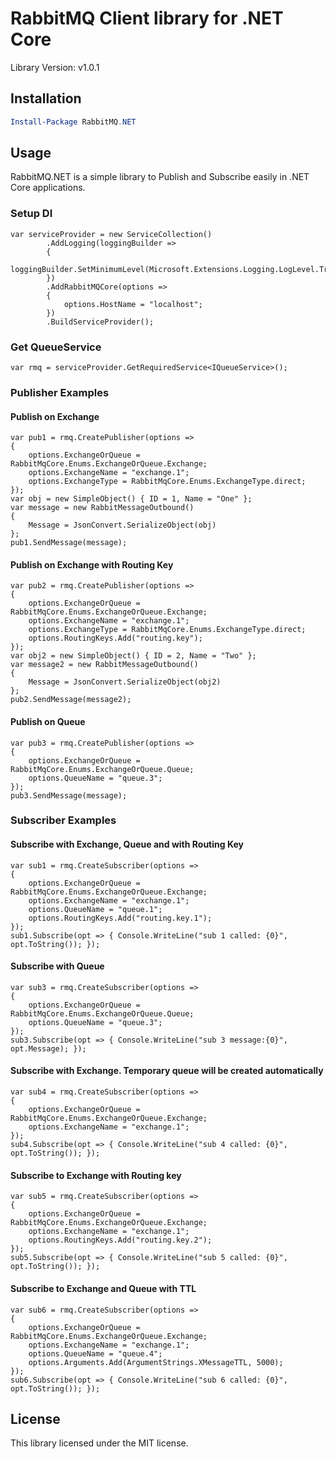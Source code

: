 # RabbitMQ Client library for .NET Core

Library Version: v1.0.1

## Installation

```powershell
Install-Package RabbitMQ.NET
```

## Usage

RabbitMQ.NET is a simple library to Publish and Subscribe easily in .NET Core applications.

### Setup DI
```
var serviceProvider = new ServiceCollection()
        .AddLogging(loggingBuilder =>
        {
            loggingBuilder.SetMinimumLevel(Microsoft.Extensions.Logging.LogLevel.Trace);
        })
        .AddRabbitMQCore(options =>
        {
            options.HostName = "localhost";
        })
        .BuildServiceProvider();
```

### Get QueueService
```
var rmq = serviceProvider.GetRequiredService<IQueueService>();
```

### Publisher Examples

#### Publish on Exchange

```
var pub1 = rmq.CreatePublisher(options =>
{
    options.ExchangeOrQueue = RabbitMqCore.Enums.ExchangeOrQueue.Exchange;
    options.ExchangeName = "exchange.1";
    options.ExchangeType = RabbitMqCore.Enums.ExchangeType.direct;
});
var obj = new SimpleObject() { ID = 1, Name = "One" };
var message = new RabbitMessageOutbound()
{
    Message = JsonConvert.SerializeObject(obj)
};
pub1.SendMessage(message);
```

#### Publish on Exchange with Routing Key

```
var pub2 = rmq.CreatePublisher(options =>
{
    options.ExchangeOrQueue = RabbitMqCore.Enums.ExchangeOrQueue.Exchange;
    options.ExchangeName = "exchange.1";
    options.ExchangeType = RabbitMqCore.Enums.ExchangeType.direct;
    options.RoutingKeys.Add("routing.key");
});
var obj2 = new SimpleObject() { ID = 2, Name = "Two" };
var message2 = new RabbitMessageOutbound()
{
    Message = JsonConvert.SerializeObject(obj2)
};
pub2.SendMessage(message2);
```

#### Publish on Queue
```
var pub3 = rmq.CreatePublisher(options =>
{
    options.ExchangeOrQueue = RabbitMqCore.Enums.ExchangeOrQueue.Queue;
    options.QueueName = "queue.3";
});
pub3.SendMessage(message);
```

### Subscriber Examples
#### Subscribe with Exchange, Queue and with Routing Key
```
var sub1 = rmq.CreateSubscriber(options =>
{
    options.ExchangeOrQueue = RabbitMqCore.Enums.ExchangeOrQueue.Exchange;
    options.ExchangeName = "exchange.1";
    options.QueueName = "queue.1";
    options.RoutingKeys.Add("routing.key.1");
});
sub1.Subscribe(opt => { Console.WriteLine("sub 1 called: {0}", opt.ToString()); });
```
#### Subscribe with Queue
```
var sub3 = rmq.CreateSubscriber(options =>
{
    options.ExchangeOrQueue = RabbitMqCore.Enums.ExchangeOrQueue.Queue;
    options.QueueName = "queue.3";
});
sub3.Subscribe(opt => { Console.WriteLine("sub 3 message:{0}", opt.Message); });
```

#### Subscribe with Exchange. Temporary queue will be created automatically
```
var sub4 = rmq.CreateSubscriber(options =>
{
    options.ExchangeOrQueue = RabbitMqCore.Enums.ExchangeOrQueue.Exchange;
    options.ExchangeName = "exchange.1";
});
sub4.Subscribe(opt => { Console.WriteLine("sub 4 called: {0}", opt.ToString()); });
```

#### Subscribe to Exchange with Routing key
```
var sub5 = rmq.CreateSubscriber(options =>
{
    options.ExchangeOrQueue = RabbitMqCore.Enums.ExchangeOrQueue.Exchange;
    options.ExchangeName = "exchange.1";
    options.RoutingKeys.Add("routing.key.2");
});
sub5.Subscribe(opt => { Console.WriteLine("sub 5 called: {0}", opt.ToString()); });
```

#### Subscribe to Exchange and Queue with TTL
```
var sub6 = rmq.CreateSubscriber(options =>
{
    options.ExchangeOrQueue = RabbitMqCore.Enums.ExchangeOrQueue.Exchange;
    options.ExchangeName = "exchange.1";
    options.QueueName = "queue.4";
    options.Arguments.Add(ArgumentStrings.XMessageTTL, 5000);
});
sub6.Subscribe(opt => { Console.WriteLine("sub 6 called: {0}", opt.ToString()); });
```

## License

This library licensed under the MIT license.
